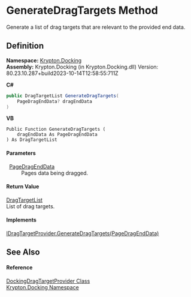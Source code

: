 # GenerateDragTargets Method


Generate a list of drag targets that are relevant to the provided end data.



## Definition
**Namespace:** <a href="98399376-cf41-9454-4b4d-4fab2ca20bc7.md">Krypton.Docking</a>  
**Assembly:** Krypton.Docking (in Krypton.Docking.dll) Version: 80.23.10.287+build2023-10-14T12:58:55:711Z

**C#**
``` C#
public DragTargetList GenerateDragTargets(
	PageDragEndData? dragEndData
)
```
**VB**
``` VB
Public Function GenerateDragTargets ( 
	dragEndData As PageDragEndData
) As DragTargetList
```



#### Parameters
<dl><dt>  <a href="0c26121e-2e6a-e3c0-21a4-2a1ddbb8d2dc.md">PageDragEndData</a></dt><dd>Pages data being dragged.</dd></dl>

#### Return Value
<a href="a19b2333-2558-af6a-8f30-1ea905dd5267.md">DragTargetList</a>  
List of drag targets.

#### Implements
<a href="941b4f01-480d-728b-31cc-07f51cb98960.md">IDragTargetProvider.GenerateDragTargets(PageDragEndData)</a>  


## See Also


#### Reference
<a href="d5a29202-66d0-6853-2f7e-5e864cf1f8a4.md">DockingDragTargetProvider Class</a>  
<a href="98399376-cf41-9454-4b4d-4fab2ca20bc7.md">Krypton.Docking Namespace</a>  
